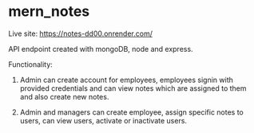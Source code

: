 # mern_notes

Live site: https://notes-dd00.onrender.com/

API endpoint created with mongoDB, node and express.

Functionality:

1. Admin can create account for employees, employees signin with provided credentials and can view notes which are assigned to them and also create new notes.

2. Admin and managers can create employee, assign specific notes to users, can view users, activate or inactivate users.
